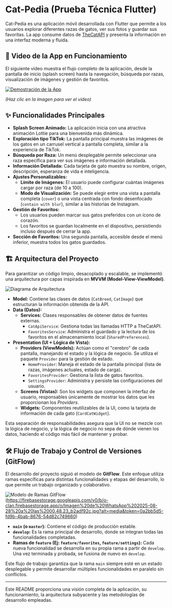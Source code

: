 # Cat-Pedia (Prueba Técnica Flutter)

Cat-Pedia es una aplicación móvil desarrollada con Flutter que permite a los usuarios explorar diferentes razas de gatos, ver sus fotos y guardar sus favoritas. La app consume datos de [TheCatAPI](https://thecatapi.com/) y presenta la información en una interfaz moderna y fluida.

## 🎥 Video de la App en Funcionamiento

El siguiente video muestra el flujo completo de la aplicación, desde la pantalla de inicio (splash screen) hasta la navegación, búsqueda por razas, visualización de imágenes y gestión de favoritos.

[![Demostración de la App](https://firebasestorage.googleapis.com/v0/b/o-clan.firebasestorage.app/o/Screenshot_1.png?alt=media&token=9622d9a6-45da-48fa-b72c-a3469b103b83)](https://firebasestorage.googleapis.com/v0/b/o-clan.firebasestorage.app/o/Screen_recording_20250828_005047.webm?alt=media&token=4ef70449-8abc-49c7-bbdb-1d39d4d1bca9)

*(Haz clic en la imagen para ver el video)*

## ✨ Funcionalidades Principales

* **Splash Screen Animado:** La aplicación inicia con una atractiva animación Lottie para una bienvenida más dinámica.
* **Exploración tipo TikTok:** La pantalla principal muestra las imágenes de los gatos en un carrusel vertical a pantalla completa, similar a la experiencia de TikTok.
* **Búsqueda por Raza:** Un menú desplegable permite seleccionar una raza específica para ver sus imágenes e información detallada.
* **Información Detallada:** Cada tarjeta de gato muestra su nombre, origen, descripción, esperanza de vida e inteligencia.
* **Ajustes Personalizables:**
    * **Límite de Imágenes:** El usuario puede configurar cuántas imágenes cargar por raza (de 10 a 100).
    * **Modo de Visualización:** Se puede elegir entre una vista a pantalla completa (`cover`) o una vista centrada con fondo desenfocado (`contain with blur`), similar a las historias de Instagram.
* **Gestión de Favoritos:**
    * Los usuarios pueden marcar sus gatos preferidos con un ícono de corazón.
    * Los favoritos se guardan localmente en el dispositivo, persistiendo incluso después de cerrar la app.
* **Sección de Favoritos:** Una segunda pantalla, accesible desde el menú inferior, muestra todos los gatos guardados.

## 🏗️ Arquitectura del Proyecto

Para garantizar un código limpio, desacoplado y escalable, se implementó una arquitectura por capas inspirada en **MVVM (Model-View-ViewModel)**.

![Diagrama de Arquitectura](https://firebasestorage.googleapis.com/v0/b/o-clan.firebasestorage.app/o/Screenshot_2.png?alt=media&token=8757fbb7-d34c-4eba-acca-0e74b1bb9914)

* **Model:** Contiene las clases de datos (`CatBreed`, `CatImage`) que estructuran la información obtenida de la API.
* **Data (Datos):**
    * **Services:** Clases responsables de obtener datos de fuentes externas.
        * `CatApiService`: Gestiona todas las llamadas HTTP a TheCatAPI.
        * `FavoritesService`: Administra el guardado y la lectura de los favoritos en el almacenamiento local (`SharedPreferences`).
* **Presentation (UI + Lógica de Vista):**
    * **Providers (ViewModels):** Actúan como el "cerebro" de cada pantalla, manejando el estado y la lógica de negocio. Se utiliza el paquete `Provider` para la gestión de estado.
        * `HomeProvider`: Maneja el estado de la pantalla principal (lista de razas, imágenes actuales, estado de carga).
        * `FavoritesProvider`: Gestiona la lista de gatos favoritos.
        * `SettingsProvider`: Administra y persiste las configuraciones del usuario.
    * **Screens (Vistas):** Son los widgets que componen la interfaz de usuario, responsables únicamente de mostrar los datos que les proporcionan los *Providers*.
    * **Widgets:** Componentes reutilizables de la UI, como la tarjeta de información de cada gato (`CardCatWidget`).

Esta separación de responsabilidades asegura que la UI no se mezcle con la lógica de negocio, y la lógica de negocio no sepa de dónde vienen los datos, haciendo el código más fácil de mantener y probar.

## 🛠️ Flujo de Trabajo y Control de Versiones (GitFlow)

El desarrollo del proyecto siguió el modelo de **GitFlow**. Este enfoque utiliza ramas específicas para distintas funcionalidades y etapas del desarrollo, lo que permite un trabajo organizado y colaborativo.

![Modelo de Ramas GitFlow](https://firebasestorage.googleapis.com/v0/b/o-clan.firebasestorage.app/o/Imagen%20de%20WhatsApp%202025-08-28%20a%20las%2000.46.13_31f8cba1.jpg?alt=media&token=45d2a9ff-2e0d-40ab-91ce-cba52deabbac)
(https://firebasestorage.googleapis.com/v0/b/o-clan.firebasestorage.app/o/Imagen%20de%20WhatsApp%202025-08-28%20a%20las%2000.48.23_b2adf92c.jpg?alt=media&token=0a2bb5d5-fd9b-4bab-8676-54d82c749660)

* **`main` (o `master`):** Contiene el código de producción estable.
* **`develop`:** Es la rama principal de desarrollo, donde se integran todas las funcionalidades completadas.
* **Ramas de `feature` (Ej: `feature/favorites`, `feature/settings`):** Cada nueva funcionalidad se desarrolla en su propia rama a partir de `develop`. Una vez terminada y probada, se fusiona de nuevo en `develop`.

Este flujo de trabajo garantiza que la rama `main` siempre esté en un estado desplegable y permite desarrollar múltiples funcionalidades en paralelo sin conflictos.

---

Este README proporciona una visión completa de la aplicación, su funcionamiento, la arquitectura subyacente y las metodologías de desarrollo empleadas.